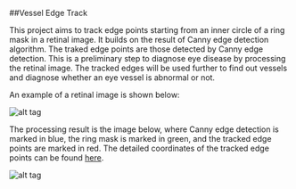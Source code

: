 ##Vessel Edge Track

This project aims to track edge points starting from an inner circle of a ring mask in a retinal image. It builds on the result of Canny edge detection algorithm. The traked edge points are those detected by Canny edge detection. This is a preliminary step to diagnose eye disease by processing the retinal image. The tracked edges will be used further to find out vessels and diagnose whether an eye vessel is abnormal or not. 

An example of a retinal image is shown below:

![alt tag](https://raw.github.com/niufuren/vessel-edge-track/master/images/image1.png)

The processing result is the image below, where Canny edge detection is marked in blue, the ring mask is marked in green, and the tracked edge points are marked in red. The detailed coordinates of the tracked edge points can be found [here](https://raw.github.com/niufuren/vessel-edge-track/master/results/edgePointCoordinate.txt).

![alt tag](https://raw.github.com/niufuren/vessel-edge-track/master/results/result.jpg)
